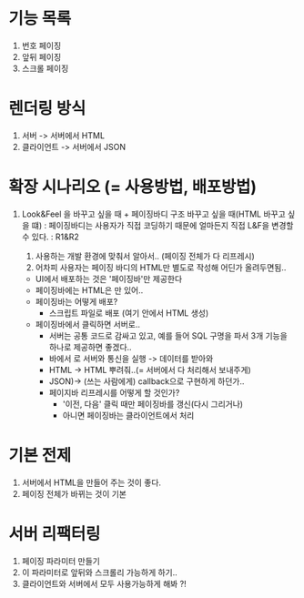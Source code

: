 # 기능 목록
1. 번호 페이징
2. 앞뒤 페이징
3. 스크롤 페이징 

# 렌더링 방식
1. 서버 -> 서버에서 HTML 
2. 클라이언트 -> 서버에서 JSON

# 확장 시나리오  (= 사용방법, 배포방법) 
1. Look&Feel 을 바꾸고 싶을 때 + 페이징바디 구조 바꾸고 싶을 때(HTML 바꾸고 싶을 떄)
: 페이징바디는 사용자가 직접 코딩하기 때문에 얼마든지 직접 L&F을 변경할 수 있다. 
: R1&R2
	1. 사용하는 개발 환경에 맞춰서 알아서..  (페이징 전체가 다 리프레시) 
	2. 어차피 사용자는 페이징 바디의 HTML만  별도로 작성해 어딘가 올려두면됨.. 

	- UI에서 배포하는 것은 '페이징바'만 제공한다 
	- 페이징바에는 HTML은 <a>만 있어.. 
	- 페이징바는 어떻게 배포? 
		- 스크립트 파일로 배포 (여기 안에서 HTML 생성) 
	- 페이징바에서 클릭하면 서버로..
		- 서버는 공통 코드로 감싸고 있고, 예를 들어 SQL 구명을 파서 3개 기능을 하나로 제공하면 좋겠다.. 
		- 바에서 <a>로 서버와 통신을 실행 -> 데이터를 받아와
		- HTML -> HTML 뿌려줘..(= 서버에서 다 처리해서 보내주게) 
		- JSON)-> (쓰는 사람에게) callback으로 구현하게 하던가.. 
		- 페이지바 리프레시를 어떻게 할 것인가? 
			- '이전, 다음' 클릭 때만 페이징바를 갱신(다시 그리거나) 
			- 아니면 페이징바는 클라이언트에서 처리  

# 기본 전제
1. 서버에서 HTML을 만들어 주는 것이 좋다. 
2. 페이징 전체가 바뀌는 것이 기본 


# 서버 리팩터링
1. 페이징 파라미터 만들기 
2. 이 파라미터로 앞뒤와 스크롤리 가능하게 하기.. 
3. 클라이언트와 서버에서 모두 사용가능하게 해봐 ?!